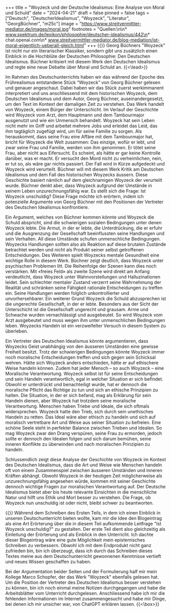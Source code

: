 +++
title = "Woyzeck und der Deutsche Idealismus: Eine Analyse von Moral und Schuld"
date = "2024-04-21"
draft = false
pinned = false
tags = ["Deutsch", "DeutscherIdealismus", "Woyzeck", "Literatur", "GeorgBüchner", "m25c"]
image = "https://www.streitvermittler-mediator.de/images/moral.jpg"
footnotes = "Quellen:\n\n* www.spektrum.de/lexikon/philosophie/deutscher-idealismus/442\n* chat.openai.com\n* www.streitvermittler-mediator.de/blog-mediation/ist-moral-eigentlich-ueberall-gleich.html"
+++
{{<lead>}}
Georg Büchners "Woyzeck" ist nicht nur ein literarischer Klassiker, sondern gibt uns zusätzlich einen Einblick in die Hochblüte der Deutschen Philosophie: Den Deutschen Idealismus. Büchner kritisiert mit diesem Werk den Deutschen Idealismus und regte eine neue Debatte über Moral und Schuld an.
{{<\lead>}}

Im Rahmen des Deutschunterrichts haben wir das während der Epoche des Frührealismus entstandene Stück “Woyzeck” von Georg Büchner gelesen und genauer angeschaut. Dabei haben wir das Stück zuerst werkimmanent interpretiert und uns anschliessend mit dem historischen Woyzeck, dem Deutschen Idealismus und dem Autor, Georg Büchner, auseinandergesetzt, um den Text im Kontext der damaligen Zeit zu verstehen.
Das Werk handelt von Woyzeck, einem Bürger der Unterschicht. Im Verlauf der Geschichte wird Woyzeck vom Arzt, dem Hauptmann und dem Tambourmajor ausgenutzt und wie ein Unmensch behandelt. Woyzeck hat sein Leben nicht mehr im Griff und arbeitet mehrere Jobs und erleidet das Leid, das ihm tagtäglich zugefügt wird, um für seine Familie zu sorgen. Als herauskommt, dass seine Frau eine Affäre mit dem Tambourmajor hat, bricht für Woyzeck die Welt zusammen: Das einzige, wofür er lebt, und zwar seine Frau und Familie, werden von ihm genommen. Er tötet seine Frau, aber nicht aus Eifersucht. Es scheint, als hätte er gar keine Kontrolle darüber, was er macht. Er versucht den Mord nicht zu verheimlichen, nein, er tut so, als wäre gar nichts passiert. Der Fall wird in Kürze aufgedeckt und Woyzeck wird verurteilt.
Büchner will mit diesem Werk Kritik am Deutschen Idealismus und dem Fall des historischen Woyzecks äussern. Diese Geschichte basiert nämlich auf dem gleichnamigen Woyzeck der verurteilt wurde. Büchner denkt aber, dass Woyzeck aufgrund der Umstände in seinem Leben unzurechnungsfähig war. Es stellt sich die Frage: Ist Woyzeck unschuldig? Diese Frage möchte ich erörtern, indem ich potenzielle Argumente von Georg Büchner mit den Positionen der Vertreter des Deutschen Idealismus konfrontiere.

Ein Argument, welches von Büchner kommen könnte und Woyzeck die Schuld abspricht, sind die schwierigen sozialen Bedingungen unter denen Woyzeck lebte. Die Armut, in der er lebte, die Unterdrückung, die er erfuhr und die Ausgrenzung der Gesellschaft beeinflussten seine Handlungen und sein Verhalten. All diese Umstände schufen unmenschliche Bedingungen. Woyzecks Handlungen sollten also als Reaktion auf diese brutalen Zustände betrachtet werden und nicht als Produkt seiner selbst getroffenen Entscheidungen. 
Des Weiteren spielt Woyzecks mentale Gesundheit eine wichtige Rolle in diesem Werk. Büchner zeigt deutlich, dass Woyzeck unter psychischen Problemen litt. Die Reihenfolge der Szenen kann dies noch verstärken. Mit «freies Feld» als zweite Szene wird direkt am Anfang verdeutlicht, dass Woyzeck unter Wahnvorstellungen und Halluzinationen leidet. Sein schlechter mentaler Zustand verzerrt seine Wahrnehmung der Realität und schränken seine Fähigkeit rationale Entscheidungen zu treffen ein. Seine Handlungen werden folglich unkontrollierter und unvorhersehbarer.
Ein weiterer Grund Woyzeck die Schuld abzusprechen ist die ungerechte Gesellschaft, in der er lebte. Besonders aus der Sicht der Unterschicht ist die Gesellschaft ungerecht und grausam. Arme und Schwache wurden vernachlässigt und ausgebeutet. So wird Woyzeck vom Arzt ausgebeutet und muss wegen ihm unter unmenschlichen Bedingungen leben. Woyzecks Handeln ist ein verzweifelter Versuch in diesem System zu überleben.

Ein Vertreter des Deutschen Idealismus könnte argumentieren, dass Woyzecks Geist unabhängig von den äusseren Umständen eine gewisse Freiheit besitzt. Trotz der schwierigen Bedingungen könnte Woyzeck immer noch moralische Entscheidungen treffen und sich gegen sein Schicksal wehren. Hätte sich Woyzeck anders entschieden, hätte er auf ethischere Weise handeln können.
Zudem hat jeder Mensch – so auch Woyzeck – eine Moralische Verantwortung. Woyzeck selbst ist für seine Entscheidungen und sein Handeln verantwortlich, egal in welcher Situation er sich befindet. Obwohl er unterdrückt und benachteiligt wurde, hat er dennoch die moralische Pflicht das Richtige zu tun und sich an ethische Prinzipien zu halten. Die Situation, in der er sich befand, mag als Erklärung für sein Handeln dienen, aber Woyzeck hat trotzdem seine moralische Verantwortung.
Menschen haben Triebe und Ideale, die sich oftmals widersprechen. Woyzeck hatte den Trieb, sich durch sein unethisches Handeln zu retten. Das Ideal wäre aber ethisch zu handeln und sich auf moralisch vertretbare Art und Weise aus seiner Situation zu befreien. Eine schöne Seele steht in perfekter Balance zwischen Trieben und Idealen. So mag Woyzeck zwar den Drang verspüren, seine Frau zu ermorden, jedoch sollte er dennoch den Idealen folgen und sich darum bemühen, seine inneren Konflikte zu überwinden und nach moralischen Prinzipien zu handeln.

Schlussendlich zeigt diese Analyse der Geschichte von Woyzeck im Kontext des Deutschen Idealismus, dass die Art und Weise wie Menschen handeln oft von einem Zusammenspiel zwischen äusseren Umständen und inneren Kräften abhängt. Obwohl Woyzeck in der heutigen Zeit möglicherweise als unzurechnungsfähig angesehen würde, kommen mit seiner Geschichte dennoch wichtige Fragen zur moralischen Verantwortung auf. Der Deutsche Idealismus bietet aber bis heute relevante Einsichten in die menschliche Natur und hilft uns Ethik und Morl besser zu verstehen. Die Frage, ob Woyzeck nun unschuldig ist oder nicht, bleibt schwer zu beantworten.

{{<box title="Arbeitsprozess und Reflexion">}}
Während dem Schreiben des Ersten Teils, in dem ich einen Einblick in unseren Deutschunterricht bieten wollte, kam mir die Idee den Blogeintrag als eine Art Erörterung über die in diesem Teil aufkommende Leitfrage "Ist Woyzeck unschuldig?" zu gestalten. Der erste Teil dient also gleichzeitig als Einleitung der Erörterung und als Einblick in den Unterricht. Ich dachte dieser Blogeintrag wäre eine gute Möglichkeit mein epistemisches Schreiben zu verbessern. Obwohl ich mit dem Endprodukt nicht ganz zufrieden bin, bin ich überzeugt, dass ich durch das Schreiben dieses Textes meine aus dem Deutschunterricht gewonnenen Kenntnisse vertieft und neues Wissen geschaffen zu haben. 

Bei der Argumentation beider Seiten und der Formulierung half mir mein Kollege Marco Schopfer, der das Werk "Woyzeck" ebenfalls gelesen hat. Um die Position der Vertreter des Deutschen Idealismus besser verstehen zu können, bin ich noch einmal meine Notizen durchgegangen und habe die Arbeitsblätter vom Unterricht durchgelesen. Anschliessend habe ich mir die fehlenden Informationen im Internet zusammengesucht und habe mir Dinge, bei denen ich mir unsicher war, von ChatGPT erklären lassen. 
{{<\box>}}